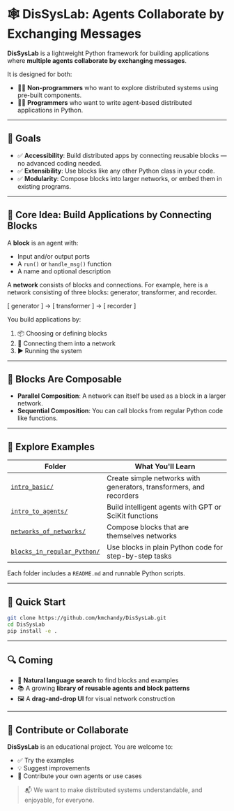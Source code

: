 # 🕸️ DisSysLab: Agents Collaborate by Exchanging Messages

**DisSysLab** is a lightweight Python framework for building applications where **multiple agents collaborate by exchanging messages**.

It is designed for both:
- 🧑‍🎓 **Non-programmers** who want to explore distributed systems using pre-built components.
- 🧑‍💻 **Programmers** who want to write agent-based distributed applications in Python.

---

## 🎯 Goals

- ✅ **Accessibility**: Build distributed apps by connecting reusable blocks — no advanced coding needed.
- ✅ **Extensibility**: Use blocks like any other Python class in your code.
- ✅ **Modularity**: Compose blocks into larger networks, or embed them in existing programs.

---

## 🔧 Core Idea: Build Applications by Connecting Blocks

A **block** is an agent with:
- Input and/or output ports
- A `run()` or `handle_msg()` function
- A name and optional description

A **network** consists of blocks and connections. For example, here is a network consisting of three blocks: generator, transformer, and recorder.

[ generator ] → [ transformer ] → [ recorder ]


You build applications by:
1. 📦 Choosing or defining blocks  
2. 🔗 Connecting them into a network  
3. ▶️ Running the system

---

## 🧩 Blocks Are Composable

- **Parallel Composition**: A network can itself be used as a block in a larger network.
- **Sequential Composition**: You can call blocks from regular Python code like functions.

---

## 📁 Explore Examples

| Folder | What You'll Learn |
|--------|-------------------|
| [`intro_basic/`](dsl/examples/intro_basic) | Create simple networks with generators, transformers, and recorders |
| [`intro_to_agents/`](dsl/examples/intro_to_agents) | Build intelligent agents with GPT or SciKit functions |
| [`networks_of_networks/`](dsl/examples/networks_of_networks) | Compose blocks that are themselves networks |
| [`blocks_in_regular_Python/`](dsl/examples/blocks_in_regular_Python) | Use blocks in plain Python code for step-by-step tasks |

Each folder includes a `README.md` and runnable Python scripts.

---

## 🚀 Quick Start

```bash
git clone https://github.com/kmchandy/DisSysLab.git
cd DisSysLab
pip install -e .
```

---

## 🔍 Coming 

- 🔎 **Natural language search** to find blocks and examples 
- 📚 A growing **library of reusable agents and block patterns**  
- 🖼️ A **drag-and-drop UI** for visual network construction  

---

## 🤝 Contribute or Collaborate

**DisSysLab** is an educational project. You are welcome to:

- ✅ Try the examples  
- 💡 Suggest improvements  
- 🔧 Contribute your own agents or use cases  

> 📬 We want to make distributed systems understandable, and enjoyable, for everyone.

